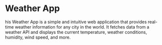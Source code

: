 # Weather App
 his Weather App is a simple and intuitive web application that provides real-time weather information for any city in the world. It fetches data from a weather API and displays the current temperature, weather conditions, humidity, wind speed, and more.
